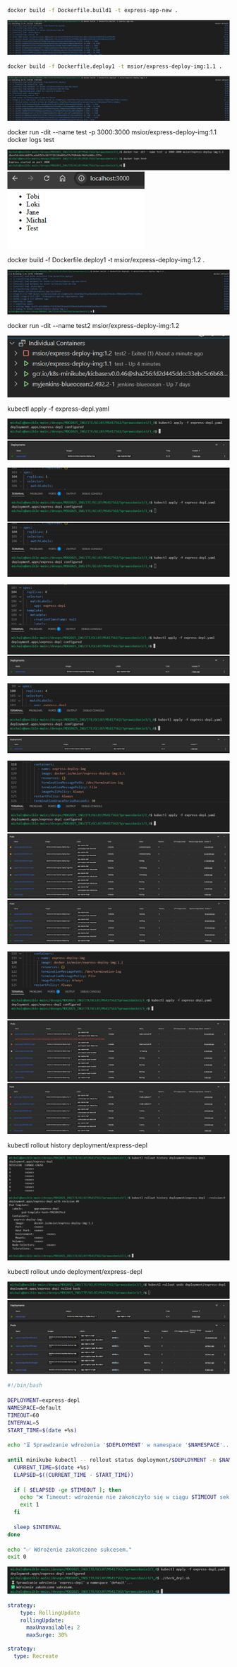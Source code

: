 ```sh
docker build -f Dockerfile.build1 -t express-app-new .
```
![alt text](image.png)

```sh
docker build -f Dockerfile.deploy1 -t msior/express-deploy-img:1.1 .
```
![alt text](image-1.png)

docker run -dit --name test -p 3000:3000 msior/express-deploy-img:1.1 
docker logs test

![alt text](image-2.png)
![alt text](image-3.png)

docker build -f Dockerfile.deploy1 -t msior/express-deploy-img:1.2 .

![alt text](image-5.png)

docker run -dit --name test2 msior/express-deploy-img:1.2

![alt text](image-4.png)

kubectl apply -f express-depl.yaml

![alt text](image-6.png)
![alt text](image-7.png)

![alt text](image-8.png)
![alt text](image-9.png)

![alt text](image-10.png)
![alt text](image-11.png)

![alt text](image-12.png)
![alt text](image-17.png)

![alt text](image-18.png)
![alt text](image-19.png)
![alt text](image-20.png)

![alt text](image-21.png)
![alt text](image-22.png)
![alt text](image-23.png)

kubectl rollout history deployment/express-depl

![alt text](image-24.png)

kubectl rollout undo deployment/express-depl 

![alt text](image-25.png)
![alt text](image-26.png)

```sh
#!/bin/bash

DEPLOYMENT=express-depl
NAMESPACE=default
TIMEOUT=60
INTERVAL=5
START_TIME=$(date +%s)

echo "⏳ Sprawdzanie wdrożenia '$DEPLOYMENT' w namespace '$NAMESPACE'..."

until minikube kubectl -- rollout status deployment/$DEPLOYMENT -n $NAMESPACE 2>&1 | grep -q "successfully rolled out"; do
  CURRENT_TIME=$(date +%s)
  ELAPSED=$((CURRENT_TIME - START_TIME))

  if [ $ELAPSED -ge $TIMEOUT ]; then
    echo "❌ Timeout: wdrożenie nie zakończyło się w ciągu $TIMEOUT sekund."
    exit 1
  fi

  sleep $INTERVAL
done

echo "✅ Wdrożenie zakończone sukcesem."
exit 0
```

![alt text](image-27.png)

```yaml
strategy:
    type: RollingUpdate
    rollingUpdate:
      maxUnavailable: 2
      maxSurge: 30%
```


```yaml
strategy:
  type: Recreate
```